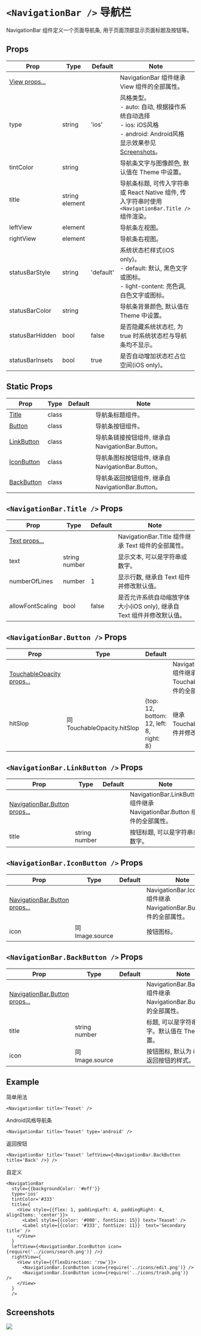 # `<NavigationBar />` 导航栏
NavigationBar 组件定义一个页面导航条, 用于页面顶部显示页面标题及按钮等。

## Props
| Prop | Type | Default | Note |
|---|---|---|---|
| [View props...](https://facebook.github.io/react-native/docs/view.html) |  |  | NavigationBar 组件继承 View 组件的全部属性。
| type | string | 'ios' | 风格类型。<br/>- auto: 自动, 根据操作系统自动选择<br/>- ios: iOS风格<br/>- android: Android风格<br/>显示效果参见[Screenshots](#screenshots)。
| tintColor | string |  | 导航条文字与图像颜色, 默认值在 Theme 中设置。
| title | string<br/>element |  | 导航条标题, 可传入字符串或 React Native 组件, 传入字符串时使用`<NavigationBar.Title />`组件渲染。
| leftView | element |  | 导航条左视图。
| rightView | element |  | 导航条右视图。
| statusBarStyle | string | 'default' | 系统状态栏样式(iOS only)。<br/>- default: 默认, 黑色文字或图标。<br/>- light-content: 亮色调, 白色文字或图标。
| statusBarColor | string |  | 导航条背景颜色, 默认值在 Theme 中设置。
| statusBarHidden | bool | false | 是否隐藏系统状态栏, 为 true 时系统状态栏与导航条均不显示。
| statusBarInsets | bool | true | 是否自动增加状态栏占位空间(iOS only)。

<!--
## Events
None.

## Methods
None.
-->

## Static Props
| Prop | Type | Default | Note |
|---|---|---|---|
| [Title](#navigationbartitle--props) | class |  | 导航条标题组件。
| [Button](#navigationbarbutton--props) | class |  | 导航条按钮组件。
| [LinkButton](#navigationbarlinkbutton--props) | class |  | 导航条链接按钮组件, 继承自 NavigationBar.Button。
| [IconButton](#navigationbariconbutton--props) | class |  | 导航条图标按钮组件, 继承自 NavigationBar.Button。
| [BackButton](#navigationbarbackbutton--props) | class |  | 导航条返回按钮组件, 继承自 NavigationBar.Button。

<!--
## Static Methods
None.
-->

## `<NavigationBar.Title />` Props
| Prop | Type | Default | Note |
|---|---|---|---|
| [Text props...](https://facebook.github.io/react-native/docs/text.html) |  |  | NavigationBar.Title 组件继承 Text 组件的全部属性。
| text | string<br/>number |  | 显示文本, 可以是字符串或数字。
| numberOfLines | number | 1 | 显示行数, 继承自 Text 组件并修改默认值。
| allowFontScaling | bool | false | 是否允许系统自动缩放字体大小(iOS only), 继承自 Text 组件并修改默认值。

## `<NavigationBar.Button />` Props
| Prop | Type | Default | Note |
|---|---|---|---|
| [TouchableOpacity props...](https://facebook.github.io/react-native/docs/touchableopacity.html) |  |  | NavigationBar.Button 组件继承 TouchableOpacity 组件的全部属性。
| hitSlop | 同TouchableOpacity.hitSlop | {top: 12, bottom: 12, left: 8, right: 8} | 继承 TouchableOpacity 组件并修改默认值。

## `<NavigationBar.LinkButton />` Props
| Prop | Type | Default | Note |
|---|---|---|---|
| [NavigationBar.Button props...](#navigationbarbutton--props) |  |  | NavigationBar.LinkButton 组件继承 NavigationBar.Button 组件的全部属性。
| title | string<br/>number |  | 按钮标题, 可以是字符串或数字。

## `<NavigationBar.IconButton />` Props
| Prop | Type | Default | Note |
|---|---|---|---|
| [NavigationBar.Button props...](#navigationbarbutton--props) |  |  | NavigationBar.IconButton 组件继承 NavigationBar.Button 组件的全部属性。
| icon | 同Image.source |  | 按钮图标。

## `<NavigationBar.BackButton />` Props
| Prop | Type | Default | Note |
|---|---|---|---|
| [NavigationBar.Button props...](#navigationbarbutton--props) |  |  | NavigationBar.BackButton 组件继承 NavigationBar.Button 组件的全部属性。
| title | string<br/>number |  | 标题, 可以是字符串或数字。默认值在 Theme 中设置。
| icon | 同Image.source |  | 按钮图标, 默认为 iOS 系统返回按钮的样式。

## Example
简单用法
```
<NavigationBar title='Teaset' />
```

Android风格导航条
```
<NavigationBar title='Teaset' type='android' />
```

返回按钮
```
<NavigationBar title='Teaset' leftView={<NavigationBar.BackButton title='Back' />} />
```

自定义
```
<NavigationBar
  style={{backgroundColor: '#eff'}}
  type='ios'
  tintColor='#333'
  title={
    <View style={{flex: 1, paddingLeft: 4, paddingRight: 4, alignItems: 'center'}}>
      <Label style={{color: '#000', fontSize: 15}} text='Teaset' />
      <Label style={{color: '#333', fontSize: 11}}  text='Secondary title' />
    </View>
  }
  leftView={<NavigationBar.IconButton icon={require('../icons/search.png')} />}
  rightView={
    <View style={{flexDirection: 'row'}}>
      <NavigationBar.IconButton icon={require('../icons/edit.png')} />
      <NavigationBar.IconButton icon={require('../icons/trash.png')} />
    </View>
  }
  />
```


## Screenshots
![](https://github.com/rilyu/teaset/blob/master/screenshots/08-NavigationBar.png?raw=true)
